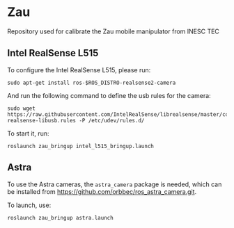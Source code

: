 # Zau

Repository used for calibrate the Zau mobile manipulator from INESC TEC

## Intel RealSense L515

To configure the Intel RealSense L515, please run:

```
sudo apt-get install ros-$ROS_DISTRO-realsense2-camera
```

And run the following command to define the usb rules for the camera:

```
sudo wget https://raw.githubusercontent.com/IntelRealSense/librealsense/master/config/99-realsense-libusb.rules -P /etc/udev/rules.d/
```

To start it, run:

```
roslaunch zau_bringup intel_l515_bringup.launch
```

## Astra


To use the Astra cameras, the `astra_camera` package is needed, which can be installed from https://github.com/orbbec/ros_astra_camera.git.


To launch, use:

`roslaunch zau_bringup astra.launch`
